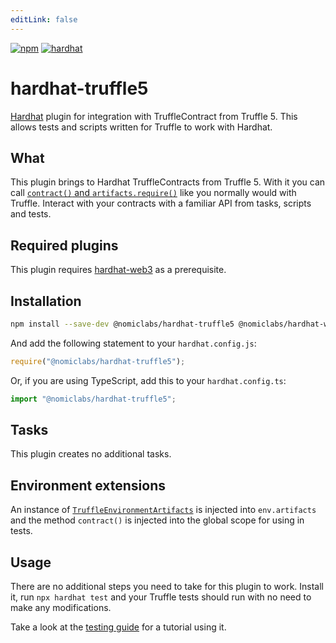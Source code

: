 ```yaml
---
editLink: false
---
```


[![npm](https://img.shields.io/npm/v/@nomiclabs/hardhat-truffle5.svg)](https://www.npmjs.com/package/@nomiclabs/hardhat-truffle5)
[![hardhat](https://hardhat.org/buidler-plugin-badge.svg?1)](https://hardhat.org)

# hardhat-truffle5

[Hardhat](https://hardhat.org) plugin for integration with TruffleContract from Truffle 5. This allows tests and scripts written for Truffle to work with Hardhat.

## What

This plugin brings to Hardhat TruffleContracts from Truffle 5. With it you can call [`contract()` and `artifacts.require()`](https://truffleframework.com/docs/truffle/testing/writing-tests-in-javascript) like you normally would with Truffle. Interact with your contracts with a familiar API from tasks, scripts and tests.

## Required plugins

This plugin requires [hardhat-web3](https://github.com/nomiclabs/hardhat/tree/master/packages/hardhat-web3) as a prerequisite.

## Installation

```bash
npm install --save-dev @nomiclabs/hardhat-truffle5 @nomiclabs/hardhat-web3 web3
```

And add the following statement to your `hardhat.config.js`:

```js
require("@nomiclabs/hardhat-truffle5");
```

Or, if you are using TypeScript, add this to your `hardhat.config.ts`:

```js
import "@nomiclabs/hardhat-truffle5";
```

## Tasks

This plugin creates no additional tasks.

## Environment extensions

An instance of [`TruffleEnvironmentArtifacts`](https://github.com/nomiclabs/hardhat/blob/master/packages/hardhat-truffle5/src/artifacts.ts) is injected into `env.artifacts` and the method `contract()` is injected into the global scope for using in tests.

## Usage

There are no additional steps you need to take for this plugin to work.
Install it, run `npx hardhat test` and your Truffle tests should run with no need to make any modifications.

Take a look at the [testing guide](https://hardhat.org/guides/testing) for a tutorial using it.
